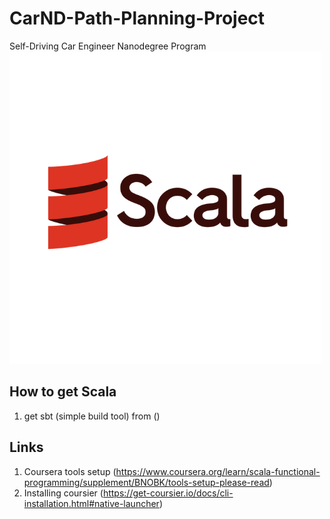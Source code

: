 # CarND-Path-Planning-Project
[//]: # (Image References)
[scala]: ./Scala_Logo.png "Scala Logo"


Self-Driving Car Engineer Nanodegree Program<br/>
![alt text][scala]<br/>
## How to get Scala
1. get sbt (simple build tool) from ()

## Links
1. Coursera tools setup (https://www.coursera.org/learn/scala-functional-programming/supplement/BNOBK/tools-setup-please-read)
2. Installing coursier (https://get-coursier.io/docs/cli-installation.html#native-launcher)